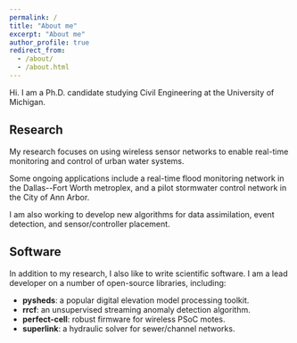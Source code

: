 ```yaml
---
permalink: /
title: "About me"
excerpt: "About me"
author_profile: true
redirect_from: 
  - /about/
  - /about.html
---
```


Hi. I am a Ph.D. candidate studying Civil Engineering at the University of Michigan. 

Research
------

My research focuses on using wireless sensor networks to enable real-time monitoring and control of urban water systems.

Some ongoing applications include a real-time flood monitoring network in the Dallas--Fort Worth metroplex, and a pilot stormwater control network in the City of Ann Arbor. 

I am also working to develop new algorithms for data assimilation, event detection, and sensor/controller placement. 

Software
------

In addition to my research, I also like to write scientific software. I am a lead developer on a number of open-source libraries, including:

- **pysheds**: a popular digital elevation model processing toolkit.
- **rrcf**: an unsupervised streaming anomaly detection algorithm.
- **perfect-cell**: robust firmware for wireless PSoC motes.
- **superlink**: a hydraulic solver for sewer/channel networks.

<!-- Interests -->
<!-- ------ -->

<!-- - Hydrodynamics -->
<!-- - Wireless sensor networks -->
<!-- - Embedded systems -->
<!-- - Signal processing -->
<!-- - Data assimilation -->
<!-- - Machine learning -->
<!-- - Real-time control -->
<!-- - Graph theory -->


